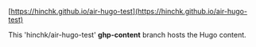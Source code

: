 [https://hinchk.github.io/air-hugo-test](https://hinchk.github.io/air-hugo-test) 

This 'hinchk/air-hugo-test' __ghp-content__ branch hosts the Hugo content.

